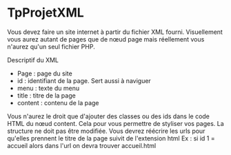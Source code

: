# TpProjetXML
Vous devez faire un site internet à partir du fichier XML fourni. 
Visuellement vous aurez autant de pages que de nœud page mais réellement vous n'aurez qu'un seul fichier PHP.

Descriptif du XML
- Page : page du site
- id : identifiant de la page. Sert aussi à naviguer
- menu : texte du menu
- title : titre de la page
- content : contenu de la page

Vous n'aurez le droit que d'ajouter des classes ou des ids dans le code HTML du nœud content. Cela pour vous permettre de styliser vos pages. La structure ne doit pas être modifiée.
Vous devrez réécrire les urls pour qu'elles prennent le titre de la page suivit de l'extension html 
Ex : si id 1 = accueil alors dans l'url on devra trouver accueil.html
